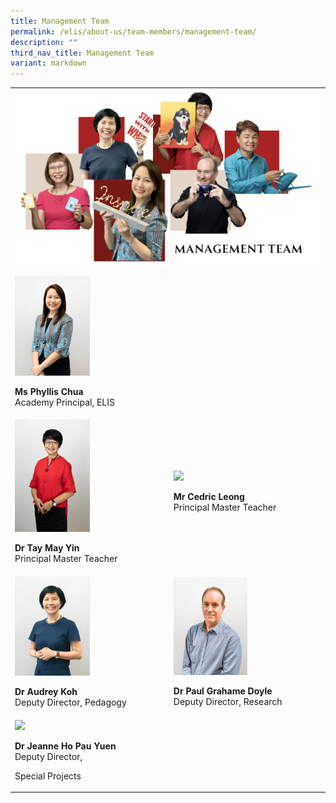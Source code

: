 ```yaml
---
title: Management Team
permalink: /elis/about-us/team-members/management-team/
description: ""
third_nav_title: Management Team
variant: markdown
---
```

<p></p>
<table>
<tbody>
<tr>
<td rowspan="1" colspan="2">
<div class="isomer-image-wrapper">
<img style="width: 100%;" height="auto" width="100%" alt="" src="/images/Screenshot_2024_02_27_at_4_03_00_PM.png">
</div>
</td>
</tr>
<tr>
<td rowspan="1" colspan="1">
<div class="isomer-image-wrapper">
<img style="width: 50%;" height="auto" width="100%" src="/images/Phyllis__1_.png">
</div>
<p></p>
<p><strong>Ms Phyllis Chua</strong> 
<br>Academy Principal, ELIS</p>
</td>
<td rowspan="1" colspan="1">
<p></p>
</td>
</tr>
<tr>
<td rowspan="1" colspan="1">
<div class="isomer-image-wrapper">
<img style="width: 50%;" height="auto" width="100%" src="/images/Team%20Members/May%20Yin_Use%20for%20website.jpg">
</div>
<p><strong>Dr Tay May Yin</strong> 
<br>Principal Master Teacher</p>
</td>
<td rowspan="1" colspan="1">
<div class="isomer-image-wrapper">
<img style="width: 50%;" height="auto" width="100%" src="/images/Team%20Members/Cedric_Use%20for%20website.jpg">
</div>
<p><strong>Mr Cedric Leong</strong> 
<br>Principal Master Teacher</p>
</td>
</tr>
<tr>
<td rowspan="1" colspan="1">
<div class="isomer-image-wrapper">
<img style="width: 50%;" height="auto" width="100%" src="/images/Team%20Members/Audrey.png">
</div>
<p><strong>Dr Audrey Koh</strong> 
<br>Deputy Director, Pedagogy</p>
</td>
<td rowspan="1" colspan="1">
<div class="isomer-image-wrapper">
<img style="width: 50%;" height="auto" width="100%" src="/images/elis_photoshoot_paul.png">
</div>
<p><strong>Dr Paul Grahame Doyle</strong> 
<br>Deputy Director, Research</p>
</td>
</tr>
<tr>
<td rowspan="1" colspan="1">
<div class="isomer-image-wrapper">
<img style="width: 50%;" height="auto" width="100%" src="/images/Team%20Members/Jeanne__Use%20for%20website.jpg">
</div>
<p><strong>Dr Jeanne Ho Pau Yuen</strong> 
<br>Deputy Director,</p>
<p>Special Projects</p>
</td>
<td rowspan="1" colspan="1">
<p></p>
</td>
</tr>
</tbody>
</table>
<p></p>